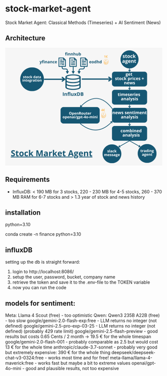 # stock-market-agent
Stock Market Agent: Classical Methods (Timeseries) + AI Sentiment (News)

## Architecture
![Architecture](./images/Architecture_Overview.png)

## Requirements

- InfluxDB: < 190 MB for 3 stocks, 220 - 230 MB for 4-5 stocks, 260 - 370 MB RAM for 6-7 stocks and > 1.3 year of stock and news history

## installation

python=3.10

conda create -n finance python=3.10

## influxDB

setting up the db is straight forward:

1. login to http://localhost:8086/
2. setup the user, password, bucket, company name
3. retrieve the token and save it to the .env-file to the TOKEN variable
4. now you can run the code

## models for sentiment:

Meta: Llama 4 Scout (free) - too optimistic
Qwen: Qwen3 235B A22B (free) - too slow
google/gemini-2.0-flash-exp:free - LLM returns no integer (not defined)
google/gemini-2.5-pro-exp-03-25 - LLM returns no integer (not defined) (probably 429 rate limit)
google/gemini-2.5-flash-preview - good results but costs 0.65 Cents / 2 month -> 19.5 € for the whole timespan
google/gemini-2.0-flash-001 - probably comparable as 2.5 but would cost 13 € for the whole time
anthropic/claude-3.7-sonnet - probably very good but extremely expensive: 390 € for the whole thing
deepseek/deepseek-chat-v3-0324:free - works most time and for free!
meta-llama/llama-4-maverick:free - works fast but maybe a bit to extreme values
openai/gpt-4o-mini - good and plausible results, not too expensive